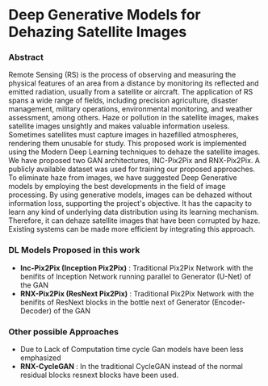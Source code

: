 # Deep Generative Models for Dehazing Satellite Images

### Abstract
Remote Sensing (RS) is the process of observing and measuring the physical features of an area from a distance by monitoring its reflected and emitted radiation, usually from a satellite or aircraft. The application of RS spans a wide range of fields, including precision agriculture, disaster management, military operations, environmental monitoring, and weather assessment, among others. Haze or pollution in the satellite images, makes satellite images unsightly and makes valuable information useless. Sometimes satellites must capture images in hazefilled atmospheres, rendering them unusable for study. This proposed work is implemented using the Modern Deep Learning techniques to dehaze the satellite images. We have proposed two GAN architectures, INC-Pix2Pix and RNX-Pix2Pix. A publicly available dataset was used for training our proposed approaches. To eliminate haze from images, we have suggested Deep Generative models by employing the best developments in the field of image processing. By using generative models, images can be dehazed without information loss, supporting the project's objective. It has the capacity to learn any kind of underlying data distribution using its learning mechanism. Therefore, it can dehaze satellite images that have been corrupted by haze. Existing systems can be made more efficient by integrating this approach.

### DL Models Proposed in this work
- **Inc-Pix2Pix (Inception Pix2Pix)** : Traditional Pix2Pix Network with the benifits of Inception Network running parallel to Generator (U-Net) of the GAN
- **RNX-Pix2Pix (ResNext Pix2Pix)** : Traditional Pix2Pix Network with the benifits of ResNext blocks in the bottle next of Generator (Encoder-Decoder) of the GAN

### Other possible Approaches
- Due to Lack of Computation time cycle Gan models have been less emphasized
- **RNX-CycleGAN** : In the traditional CycleGAN instead of the normal residual blocks resnext blocks have been used.
